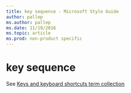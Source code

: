 ```yaml
---
title: key sequence - Microsoft Style Guide
author: pallep
ms.author: pallep
ms.date: 11/19/2016
ms.topic: article
ms.prod: non-product specific
---
```


# key sequence

See [Keys and keyboard shortcuts term collection](/style-guide/a-z-word-list-term-collections/term-collections/keys-keyboard-shortcuts)
